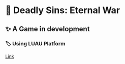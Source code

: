 # 📍 Deadly Sins: Eternal War
## ✨ A Game in development
### 🏷️ Using LUAU Platform

[Link](https://www.roblox.com/games/12100085828/Deadly-Sins-Eternal-War)
